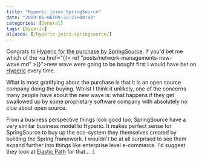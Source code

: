 ```yaml
---
title: "Hyperic joins SpringSource"
date: "2009-05-06T09:32:27+00:00"
categories: [General]
tags: [hyperic]
aliases: [/hyperic-joins-springsource/]
---
```


Congrats to <a href="http://www.hyperic.com/blog/springsource/">Hyperic for the purchase by SpringSource</a>. If you'd bet me which of the <a href="{{< ref "posts/network-managements-new-wave.md" >}}">new wave</a> were going to be bought first I would have bet on <a href="http://www.hyperic.com/">Hyperic</a> every time.

What is most gratifying about the purchase is that it is an open source company doing the buying. Whilst I think it unlikely, one of the concerns many people have about the new wave is: what happens if they get swallowed up by some proprietary software company with absolutely no clue about open source.

From a business perspective things look good too, SpringSource have a very similar business model to Hyperic. It makes perfect sense for SpringSource to buy up the eco-system they themselves created by building the Spring framework. I wouldn't be at all surprised to see them expand further into things like enterprise level e-commerce. I'd suggest they look at <a href="http://www.getelastic.com/">Elastic Path</a> for that... :)
